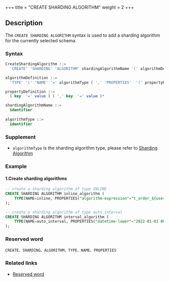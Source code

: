 +++
title = "CREATE SHARDING ALGORITHM"
weight = 2
+++

## Description

The `CREATE SHARDING ALGORITHM` syntax is used to add a sharding algorithm for the currently selected schema.

### Syntax

```SQL
CreateShardingAlgorithm ::=
  'CREATE' 'SHARDING' 'ALGORITHM' shardingAlgorithmName '(' algorithmDefinition ')'

algorithmDefinition ::=
  'TYPE' '(' 'NAME' '=' algorithmType ( ',' 'PROPERTIES'  '(' propertyDefinition  ')' )?')'  

propertyDefinition ::=
  ( key  '=' value ) ( ',' key  '=' value )*

shardingAlgorithmName ::=
  identifier
  
algorithmType ::=
  identifier
```

### Supplement

- `algorithmType` is the sharding algorithm type, please refer to [Sharding Algorithm](/en/user-manual/shardingsphere-jdbc/builtin-algorithm/sharding/)

### Example

#### 1.Create sharding algorithms

```SQL
-- create a sharding algorithm of type INLINE
CREATE SHARDING ALGORITHM inline_algorithm (
    TYPE(NAME=inline, PROPERTIES("algorithm-expression"="t_order_${user_id % 2}"))
);

-- create a sharding algorithm of type auto_interval
CREATE SHARDING ALGORITHM interval_algorithm (
    TYPE(NAME=auto_interval, PROPERTIES("datetime-lower"="2022-01-01 00:00:00", "datetime-upper"="2022-01-03 00:00:00", "sharding-seconds"="86400"))
);
```

### Reserved word

    CREATE、SHARDING、ALGORITHM、TYPE、NAME、PROPERTIES

### Related links
- [Reserved word](/cn/reference/distsql/syntax/reserved-word/)

